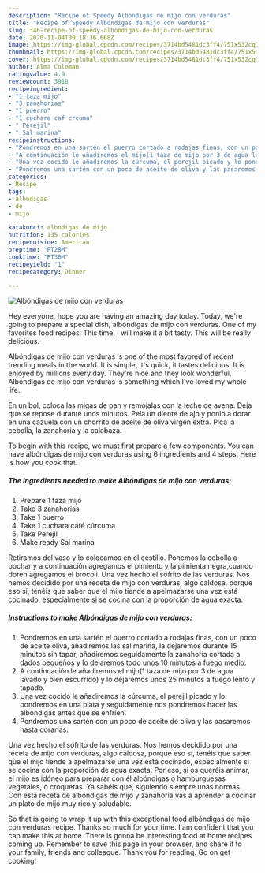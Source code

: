 ```yaml
---
description: "Recipe of Speedy Albóndigas de mijo con verduras"
title: "Recipe of Speedy Albóndigas de mijo con verduras"
slug: 346-recipe-of-speedy-albondigas-de-mijo-con-verduras
date: 2020-11-04T00:18:36.668Z
image: https://img-global.cpcdn.com/recipes/3714bd5481dc3ff4/751x532cq70/albondigas-de-mijo-con-verduras-foto-principal.jpg
thumbnail: https://img-global.cpcdn.com/recipes/3714bd5481dc3ff4/751x532cq70/albondigas-de-mijo-con-verduras-foto-principal.jpg
cover: https://img-global.cpcdn.com/recipes/3714bd5481dc3ff4/751x532cq70/albondigas-de-mijo-con-verduras-foto-principal.jpg
author: Alma Coleman
ratingvalue: 4.9
reviewcount: 3918
recipeingredient:
- "1 taza mijo"
- "3 zanahorias"
- "1 puerro"
- "1 cuchara caf crcuma"
- " Perejil"
- " Sal marina"
recipeinstructions:
- "Pondremos en una sartén el puerro cortado a rodajas finas, con un poco de aceite oliva, añadiremos las sal marina, la dejaremos durante 15 minutos sin tapar, añadiremos seguidamente la zanahoria cortada a dados pequeños y lo dejaremos todo unos 10 minutos a fuego medio."
- "A continuación le añadiremos el mijo(1 taza de mijo por 3 de agua lavado y bien escurrido) y lo dejaremos unos 25 minutos a fuego lento y tapado."
- "Una vez cocido le añadiremos la cúrcuma, el perejil picado y lo pondremos en una plata y seguidamente nos pondremos hacer las albóndigas antes que se enfríen."
- "Pondremos una sartén con un poco de aceite de oliva y las pasaremos hasta dorarlas."
categories:
- Recipe
tags:
- albndigas
- de
- mijo

katakunci: albndigas de mijo 
nutrition: 135 calories
recipecuisine: American
preptime: "PT28M"
cooktime: "PT36M"
recipeyield: "1"
recipecategory: Dinner

---
```



![Albóndigas de mijo con verduras](https://img-global.cpcdn.com/recipes/3714bd5481dc3ff4/751x532cq70/albondigas-de-mijo-con-verduras-foto-principal.jpg)

Hey everyone, hope you are having an amazing day today. Today, we're going to prepare a special dish, albóndigas de mijo con verduras. One of my favorites food recipes. This time, I will make it a bit tasty. This will be really delicious.

Albóndigas de mijo con verduras is one of the most favored of recent trending meals in the world. It is simple, it's quick, it tastes delicious. It is enjoyed by millions every day. They're nice and they look wonderful. Albóndigas de mijo con verduras is something which I've loved my whole life.

En un bol, coloca las migas de pan y remójalas con la leche de avena. Deja que se repose durante unos minutos. Pela un diente de ajo y ponlo a dorar en una cazuela con un chorrito de aceite de oliva virgen extra. Pica la cebolla, la zanahoria y la calabaza.


To begin with this recipe, we must first prepare a few components. You can have albóndigas de mijo con verduras using 6 ingredients and 4 steps. Here is how you cook that.

<!--inarticleads1-->

##### The ingredients needed to make Albóndigas de mijo con verduras:

1. Prepare 1 taza mijo
1. Take 3 zanahorias
1. Take 1 puerro
1. Take 1 cuchara café cúrcuma
1. Take  Perejil
1. Make ready  Sal marina


Retiramos del vaso y lo colocamos en el cestillo. Ponemos la cebolla a pochar y a continuación agregamos el pimiento y la pimienta negra,cuando doren agregamos el brocoli. Una vez hecho el sofrito de las verduras. Nos hemos decidido por una receta de mijo con verduras, algo caldosa, porque eso sí, tenéis que saber que el mijo tiende a apelmazarse una vez está cocinado, especialmente si se cocina con la proporción de agua exacta. 

<!--inarticleads2-->

##### Instructions to make Albóndigas de mijo con verduras:

1. Pondremos en una sartén el puerro cortado a rodajas finas, con un poco de aceite oliva, añadiremos las sal marina, la dejaremos durante 15 minutos sin tapar, añadiremos seguidamente la zanahoria cortada a dados pequeños y lo dejaremos todo unos 10 minutos a fuego medio.
1. A continuación le añadiremos el mijo(1 taza de mijo por 3 de agua lavado y bien escurrido) y lo dejaremos unos 25 minutos a fuego lento y tapado.
1. Una vez cocido le añadiremos la cúrcuma, el perejil picado y lo pondremos en una plata y seguidamente nos pondremos hacer las albóndigas antes que se enfríen.
1. Pondremos una sartén con un poco de aceite de oliva y las pasaremos hasta dorarlas.


Una vez hecho el sofrito de las verduras. Nos hemos decidido por una receta de mijo con verduras, algo caldosa, porque eso sí, tenéis que saber que el mijo tiende a apelmazarse una vez está cocinado, especialmente si se cocina con la proporción de agua exacta. Por eso, si os queréis animar, el mijo es idóneo para preparar con él albóndigas o hamburguesas vegetales, o croquetas. Ya sabéis que, siguiendo siempre unas normas. Con esta receta de albóndigas de mijo y zanahoria vas a aprender a cocinar un plato de mijo muy rico y saludable. 

So that is going to wrap it up with this exceptional food albóndigas de mijo con verduras recipe. Thanks so much for your time. I am confident that you can make this at home. There is gonna be interesting food at home recipes coming up. Remember to save this page in your browser, and share it to your family, friends and colleague. Thank you for reading. Go on get cooking!
